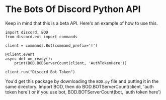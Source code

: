 # The Bots Of Discord Python API
Keep in mind that this is a beta API. Here's an example of how to use this.

```
import discord, BOD
from discord.ext import commands

client = commands.Bot(command_prefix='!')

@client.event
async def on_ready():
    print(BOD.BODServerCount(client, 'AuthTokenHere'))

client.run("Discord Bot Token")
```
You'd get this package by downloading the `BOD.py` file and putting it in the same directory. Import BOD, then do BOD.BOTServerCount(client, 'auth token here') or if you use bot, BOD.BOTServerCount(bot, 'auth token here')
